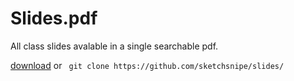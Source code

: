 # Slides.pdf
All class slides avalable in a single searchable pdf.

[download](https://github.com/sketchsnipe/slides/raw/master/slides.pdf) or `` git clone https://github.com/sketchsnipe/slides/``
